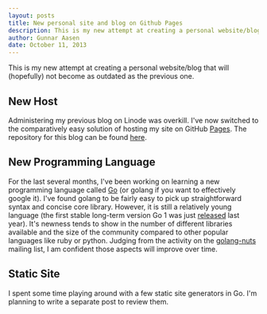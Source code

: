 ```yaml
---
layout: posts
title: New personal site and blog on Github Pages
description: This is my new attempt at creating a personal website/blog that will (hopefully) not become as outdated as the previous one.
author: Gunnar Aasen
date: October 11, 2013
---
```


This is my new attempt at creating a personal website/blog that will (hopefully) not become as outdated as the previous one.

## New Host

Administering my previous blog on Linode was overkill. I've now switched to the comparatively easy solution of hosting my site on GitHub [Pages](http://pages.github.com/). The repository for this blog can be found [here](https://github.com/gunnaraasen/gunnaraasen.github.io).

## New Programming Language

For the last several months, I've been working on learning a new programming language called [Go](http://golang.org/) (or golang if you want to effectively google it). I've found golang to be fairly easy to pick up straightforward syntax and concise core library. However, it is still a relatively young language (the first stable long-term version Go 1 was just [released](http://golang.org/doc/devel/release.html) last year). It's newness tends to show in the number of different libraries available and the size of the community compared to other popular languages like ruby or python. Judging from the activity on the [golang-nuts](https://groups.google.com/forum/#!forum/golang-nuts) mailing list, I am confident those aspects will improve over time.

## Static Site

I spent some time playing around with a few static site generators in Go. I'm planning to write a separate post to review them.